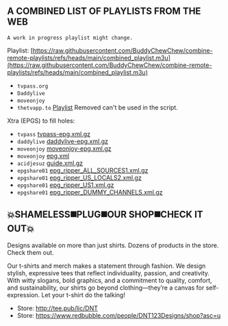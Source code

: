 ## A COMBINED LIST OF PLAYLISTS FROM THE WEB
`A work in progress playlist might change.`

Playlist: [https://raw.githubusercontent.com/BuddyChewChew/combine-remote-playlists/refs/heads/main/combined_playlist.m3u](https://raw.githubusercontent.com/BuddyChewChew/combine-remote-playlists/refs/heads/main/combined_playlist.m3u)

- `tvpass.org`
- `Daddylive`
- `moveonjoy`
- `thetvapp.to` [Playlist](https://raw.githubusercontent.com/mikekaprielian/rtnaodhor93n398/refs/heads/main/en/videoall.m3u) Removed can't be used in the script.

Xtra (EPGS) to fill holes:

- `tvpass` [tvpass-epg.xml.gz](https://github.com/pigzillaaaaa/iptv-scraper/raw/refs/heads/main/epgs/tvpass-epg.xml.gz)
- `daddylive` [daddylive-epg.xml.gz](https://github.com/pigzillaaaaa/iptv-scraper/raw/refs/heads/main/epgs/daddylive-epg.xml.gz)
- `moveonjoy` [moveonjoy-epg.xml.gz](https://github.com/pigzillaaaaa/iptv-scraper/raw/refs/heads/main/epgs/moveonjoy-epg.xml.gz)
- `moveonjoy` [epg.xml](https://raw.githubusercontent.com/ydbf/MoveOnJoy/refs/heads/main/epg.xml)
- `acidjesuz` [guide.xml.gz](https://github.com/acidjesuz/EPGTalk/raw/refs/heads/master/guide.xml.gz)
- `epgshare01` [epg_ripper_ALL_SOURCES1.xml.gz](https://epgshare01.online/epgshare01/epg_ripper_ALL_SOURCES1.xml.gz)
- `epgshare01` [epg_ripper_US_LOCALS2.xml.gz](https://epgshare01.online/epgshare01/epg_ripper_US_LOCALS2.xml.gz)
- `epgshare01` [epg_ripper_US1.xml.gz](https://epgshare01.online/epgshare01/epg_ripper_US1.xml.gz)
- `epgshare01` [epg_ripper_DUMMY_CHANNELS.xml.gz](https://epgshare01.online/epgshare01/epg_ripper_DUMMY_CHANNELS.xml.gz)



## 💥SHAMELESS◼️PLUG◼️OUR SHOP◼️CHECK IT OUT💥
Designs available on more than just shirts. Dozens of products in the store. Check them out.
>
Our t-shirts and merch makes a statement through fashion. We design stylish, expressive tees that reflect individuality, passion, and creativity. With witty slogans, bold graphics, and a commitment to quality, comfort, and sustainability, our shirts go beyond clothing—they’re a canvas for self-expression. Let your t-shirt do the talking!
- Store: http://tee.pub/lic/DNT
- Store: https://www.redbubble.com/people/DNT123Designs/shop?asc=u
